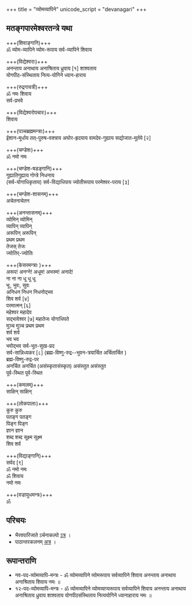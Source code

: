 +++
title = "व्योमव्यापिने"
unicode_script = "devanagari"
+++

## मतङ्गपारमेश्वरतन्त्रे यथा
+++(शिवाङ्गानि)+++  
ॐ व्योम-व्यापिने व्योम-रूपाय सर्व-व्यापिने शिवाय 

+++(विद्येश्वराः)+++  
अनन्ताय अनाथाय अनाश्रिताय ध्रुवाय \[१\] शाश्वताय    
योगपीठ-संस्थिताय नित्य-योगिने ध्यान-हाराय

+++(रुद्रगायत्री)+++  
ॐ नमः शिवाय  
सर्व-प्रभवे 

+++(विद्येश्वरोपचारः)+++  
शिवाय  

+++(पञ्चब्रह्ममन्त्राः)+++  
ईशान-मूर्धाय तत्-पुरुष-वक्त्राय अघोर-हृदयाय वामदेव-गुह्याय सद्योजात-मूर्तये \[२\]  

+++(चण्डेशः)+++  
ॐ नमो नमः 

+++(चण्डेश-षडङ्गानि)+++  
गुह्यातिगुह्याय गोप्त्रे निधनाय  
(सर्व-योगाधिकृताय) सर्व-विद्याधिपाय ज्योतीरूपाय परमेश्वर-पराय \[३\]  

+++(चण्डेश-शासनम्)+++  
अचेतनाचेतन  

+++(अनन्तासनम्)+++  
व्योमिन् व्योमिन्  
व्यापिन् व्यापिन्  
अरूपिन् अरूपिन्  
प्रथम प्रथम  
तेजस् तेजः  
ज्योतिर्-ज्योतिः

+++(केसरमन्त्राः  )+++  
अरूप! अनग्ने! अधूम! अभस्म! अनादे!  
ना ना ना धू धू धू  
भूः, भुवः, सुवः  
अनिधन निधन निधनोद्भव  
शिव शर्व \[४\]  
परमात्मन् \[६\]  
महेश्वर महादेव  
सद्भावेश्वर \[७\] महातेजः योगाधिपते  
मुञ्च मुञ्च
प्रथम प्रथम  
शर्व शर्व  
भव भव  
भवोद्भव
सर्व-भूत-सुख-प्रद  
सर्व-सान्निध्यकर \[८\]
(ब्रह्म-विष्णु-रुद्र--भुवन-त्रयार्चित अर्चितार्चित )  
ब्रह्म-विष्णु-रुद्र-पर  
अनर्चित अनर्चित
(असंस्कृतासंस्कृत) असंस्तुत असंस्तुत  
पूर्व-स्थित पूर्व-स्थित  

+++(कमलम्)+++  
साक्षिन् साक्षिन्  

+++(लोकपालाः)+++  
कुरु कुरु  
पतङ्ग पतङ्ग  
पिङ्ग पिङ्ग  
ज्ञान ज्ञान  
शब्द शब्द
सूक्ष्म सूक्ष्म  
शिव शर्व 

+++(विद्याङ्गानि)+++  
सर्वद \[९\]  
ॐ नमो नमः  
ॐ शिवाय  
नमो नमः

+++(वज्रायुधमन्त्रः)+++  
ॐ

## परिचयः
- भैरवपारिजाते ऽर्चनाकल्पो [ऽत्र](http://www.kamakotimandali.com/blog/index.php?p=1027&more=1&c=1&tb=1&pb=1) ।
- पाठान्तरकलनम् [अत्र](https://manasataramgini.wordpress.com/2008/02/10/the-vyomavyapin-mantra/) । 

## रूपान्तराणि
- नव-पद-व्योमव्यापि-मन्त्रः - ॐ व्योमव्यापिने व्योमरूपाय सर्वव्यापिने शिवाय अनन्ताय अनाथाय अनाश्रिताय शिवाय नमः ॥
- १२-पद-व्योमव्यापि-मन्त्रः - ॐ व्योमव्यापिने व्योमव्याप्यरूपाय सर्वव्यापिने शिवाय अनन्ताय अनाथाय अनाश्रिताय ध्रुवाय शाश्वताय योगपीठसंस्थिताय नित्ययोगिने ध्यानाहाराय नमः ॥